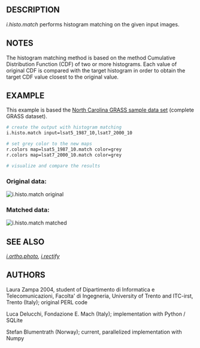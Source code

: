 ## DESCRIPTION

*i.histo.match* performs histogram matching on the given input images.

## NOTES

The histogram matching method is based on the method Cumulative
Distribution Function (CDF) of two or more histograms. Each value of
original CDF is compared with the target histogram in order to obtain
the target CDF value closest to the original value.

## EXAMPLE

This example is based the [North Carolina GRASS sample data
set](https://grass.osgeo.org/download/sample-data) (complete GRASS
dataset).

```sh
# create the output with histogram matching
i.histo.match input=lsat5_1987_10,lsat7_2000_10

# set grey color to the new maps
r.colors map=lsat5_1987_10.match color=grey
r.colors map=lsat7_2000_10.match color=grey

# visualize and compare the results
```

### Original data:

![i.histo.match original](i_histo_match_original.png)  

### Matched data:

![i.histo.match matched](i_histo_match_matched.png)  

## SEE ALSO

*[i.ortho.photo](https://grass.osgeo.org/grass-stable/manuals/i.ortho.photo.html),
[i.rectify](https://grass.osgeo.org/grass-stable/manuals/i.rectify.html)*

## AUTHORS

Laura Zampa 2004, student of Dipartimento di Informatica e
Telecomunicazioni, Facolta' di Ingegneria, University of Trento and
ITC-irst, Trento (Italy); original PERL code

Luca Delucchi, Fondazione E. Mach (Italy); implementation with Python /
SQLite

Stefan Blumentrath (Norway); current, parallelized implementation with
Numpy
